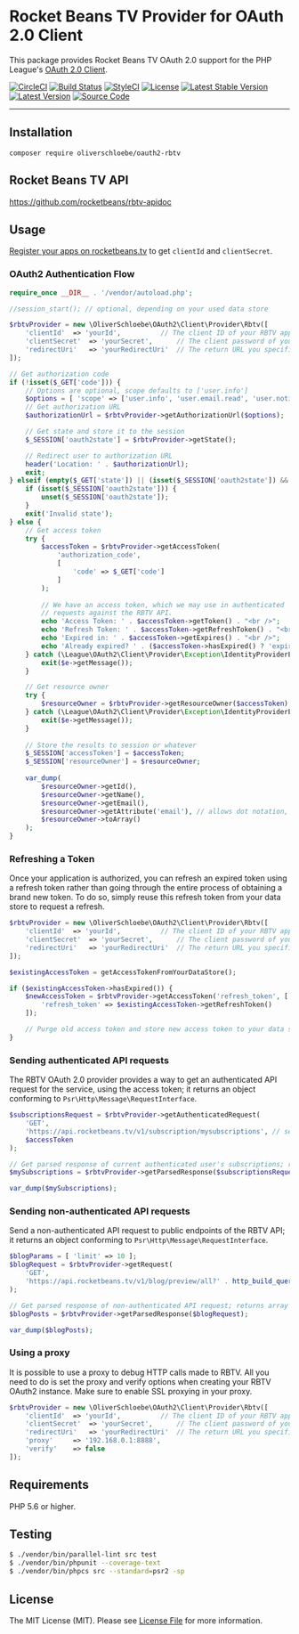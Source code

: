 # Rocket Beans TV Provider for OAuth 2.0 Client

This package provides Rocket Beans TV OAuth 2.0 support for the PHP League's [OAuth 2.0 Client](https://github.com/thephpleague/oauth2-client).

[![CircleCI](https://circleci.com/gh/oliverschloebe/oauth2-rbtv/tree/master.svg?style=svg)](https://circleci.com/gh/oliverschloebe/oauth2-rbtv/tree/master) [![Build Status](https://travis-ci.com/oliverschloebe/oauth2-rbtv.svg?branch=master)](https://travis-ci.com/oliverschloebe/oauth2-rbtv)
[![StyleCI](https://github.styleci.io/repos/189750356/shield?branch=master)](https://github.styleci.io/repos/189750356)
[![License](https://img.shields.io/packagist/l/oliverschloebe/oauth2-rbtv.svg)](https://github.com/oliverschloebe/oauth2-rbtv/blob/master/LICENSE)
[![Latest Stable Version](https://img.shields.io/packagist/v/oliverschloebe/oauth2-rbtv.svg)](https://packagist.org/packages/oliverschloebe/oauth2-rbtv)
[![Latest Version](https://img.shields.io/github/release/oliverschloebe/oauth2-rbtv.svg?style=flat-square)](https://github.com/oliverschloebe/oauth2-rbtv/releases)
[![Source Code](https://img.shields.io/badge/source-oliverschloebe/oauth2--rbtv-blue.svg?style=flat-square)](https://github.com/oliverschloebe/oauth2-rbtv)

---

## Installation

```
composer require oliverschloebe/oauth2-rbtv
```

## Rocket Beans TV API

https://github.com/rocketbeans/rbtv-apidoc

## Usage

[Register your apps on rocketbeans.tv](https://rocketbeans.tv/accountsettings/apps) to get `clientId` and `clientSecret`.

### OAuth2 Authentication Flow

```php
require_once __DIR__ . '/vendor/autoload.php';

//session_start(); // optional, depending on your used data store

$rbtvProvider = new \OliverSchloebe\OAuth2\Client\Provider\Rbtv([
	'clientId'	=> 'yourId',          // The client ID of your RBTV app
	'clientSecret'	=> 'yourSecret',      // The client password of your RBTV app
	'redirectUri'	=> 'yourRedirectUri'  // The return URL you specified for your app on RBTV
]);

// Get authorization code
if (!isset($_GET['code'])) {
	// Options are optional, scope defaults to ['user.info']
	$options = [ 'scope' => ['user.info', 'user.email.read', 'user.notification.list', 'user.notification.manage', 'user.subscription.manage', 'user.subscriptions.read', 'user.rbtvevent.read', 'user.rbtvevent.manage'] ];
	// Get authorization URL
	$authorizationUrl = $rbtvProvider->getAuthorizationUrl($options);

	// Get state and store it to the session
	$_SESSION['oauth2state'] = $rbtvProvider->getState();

	// Redirect user to authorization URL
	header('Location: ' . $authorizationUrl);
	exit;
} elseif (empty($_GET['state']) || (isset($_SESSION['oauth2state']) && $_GET['state'] !== $_SESSION['oauth2state'])) { // Check for errors
	if (isset($_SESSION['oauth2state'])) {
		unset($_SESSION['oauth2state']);
	}
	exit('Invalid state');
} else {
	// Get access token
	try {
		$accessToken = $rbtvProvider->getAccessToken(
			'authorization_code',
			[
				'code' => $_GET['code']
			]
		);
		
		// We have an access token, which we may use in authenticated
		// requests against the RBTV API.
		echo 'Access Token: ' . $accessToken->getToken() . "<br />";
		echo 'Refresh Token: ' . $accessToken->getRefreshToken() . "<br />";
		echo 'Expired in: ' . $accessToken->getExpires() . "<br />";
		echo 'Already expired? ' . ($accessToken->hasExpired() ? 'expired' : 'not expired') . "<br />";
	} catch (\League\OAuth2\Client\Provider\Exception\IdentityProviderException $e) {
		exit($e->getMessage());
	}

	// Get resource owner
	try {
		$resourceOwner = $rbtvProvider->getResourceOwner($accessToken);
	} catch (\League\OAuth2\Client\Provider\Exception\IdentityProviderException $e) {
		exit($e->getMessage());
	}
        
	// Store the results to session or whatever
	$_SESSION['accessToken'] = $accessToken;
	$_SESSION['resourceOwner'] = $resourceOwner;
    
	var_dump(
		$resourceOwner->getId(),
		$resourceOwner->getName(),
		$resourceOwner->getEmail(),
		$resourceOwner->getAttribute('email'), // allows dot notation, e.g. $resourceOwner->getAttribute('group.field')
		$resourceOwner->toArray()
	);
}
```

### Refreshing a Token

Once your application is authorized, you can refresh an expired token using a refresh token rather than going through the entire process of obtaining a brand new token. To do so, simply reuse this refresh token from your data store to request a refresh.

```php
$rbtvProvider = new \OliverSchloebe\OAuth2\Client\Provider\Rbtv([
	'clientId'	=> 'yourId',          // The client ID of your RBTV app
	'clientSecret'	=> 'yourSecret',      // The client password of your RBTV app
	'redirectUri'	=> 'yourRedirectUri'  // The return URL you specified for your app on RBTV
]);

$existingAccessToken = getAccessTokenFromYourDataStore();

if ($existingAccessToken->hasExpired()) {
	$newAccessToken = $rbtvProvider->getAccessToken('refresh_token', [
		'refresh_token' => $existingAccessToken->getRefreshToken()
	]);

	// Purge old access token and store new access token to your data store.
}
```

### Sending authenticated API requests

The RBTV OAuth 2.0 provider provides a way to get an authenticated API request for the service, using the access token; it returns an object conforming to `Psr\Http\Message\RequestInterface`.

```php
$subscriptionsRequest = $rbtvProvider->getAuthenticatedRequest(
	'GET',
	'https://api.rocketbeans.tv/v1/subscription/mysubscriptions', // see https://github.com/rocketbeans/rbtv-apidoc#list-all-subscriptions
	$accessToken
);

// Get parsed response of current authenticated user's subscriptions; returns array|mixed
$mySubscriptions = $rbtvProvider->getParsedResponse($subscriptionsRequest);

var_dump($mySubscriptions);
```

### Sending non-authenticated API requests

Send a non-authenticated API request to public endpoints of the RBTV API; it returns an object conforming to `Psr\Http\Message\RequestInterface`.

```php
$blogParams = [ 'limit' => 10 ];
$blogRequest = $rbtvProvider->getRequest(
	'GET',
	'https://api.rocketbeans.tv/v1/blog/preview/all?' . http_build_query($blogParams)
);

// Get parsed response of non-authenticated API request; returns array|mixed
$blogPosts = $rbtvProvider->getParsedResponse($blogRequest);

var_dump($blogPosts);
```

### Using a proxy

It is possible to use a proxy to debug HTTP calls made to RBTV. All you need to do is set the proxy and verify options when creating your RBTV OAuth2 instance. Make sure to enable SSL proxying in your proxy.

```php
$rbtvProvider = new \OliverSchloebe\OAuth2\Client\Provider\Rbtv([
	'clientId'	=> 'yourId',          // The client ID of your RBTV app
	'clientSecret'	=> 'yourSecret',      // The client password of your RBTV app
	'redirectUri'	=> 'yourRedirectUri'  // The return URL you specified for your app on RBTV
	'proxy'		=> '192.168.0.1:8888',
	'verify'	=> false
]);
```

## Requirements

PHP 5.6 or higher.

## Testing

``` bash
$ ./vendor/bin/parallel-lint src test
$ ./vendor/bin/phpunit --coverage-text
$ ./vendor/bin/phpcs src --standard=psr2 -sp
```

## License

The MIT License (MIT). Please see [License File](https://github.com/oliverschloebe/oauth2-rbtv/blob/master/LICENSE) for more information.

